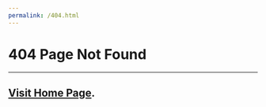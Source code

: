 ```yaml
---
permalink: /404.html
---
```

# 404 Page Not Found
---
## <a href="{{ site.baseurl }}">Visit Home Page</a>.

